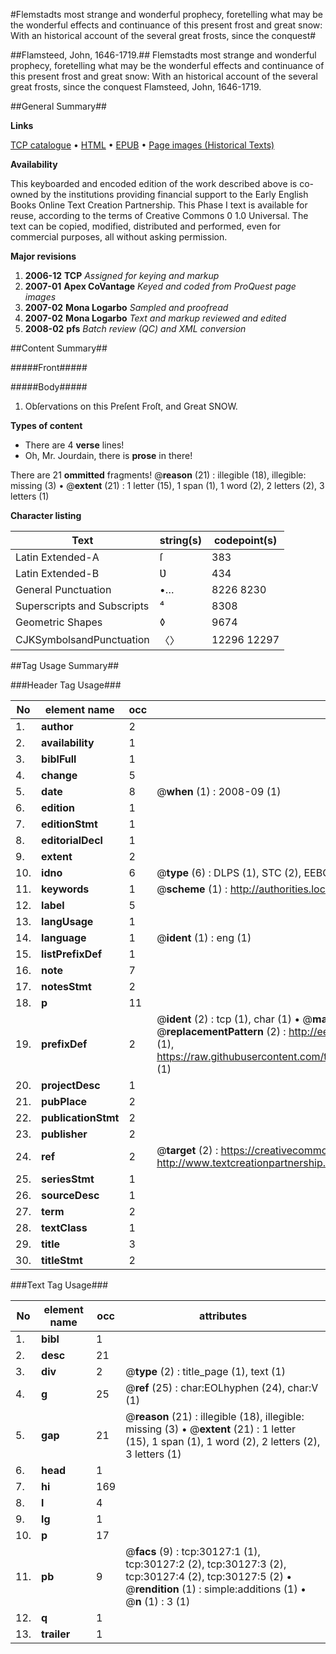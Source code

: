 #Flemstadts most strange and wonderful prophecy, foretelling what may be the wonderful effects and continuance of this present frost and great snow: With an historical account of the several great frosts, since the conquest#

##Flamsteed, John, 1646-1719.##
Flemstadts most strange and wonderful prophecy, foretelling what may be the wonderful effects and continuance of this present frost and great snow: With an historical account of the several great frosts, since the conquest
Flamsteed, John, 1646-1719.

##General Summary##

**Links**

[TCP catalogue](http://www.ota.ox.ac.uk/tcp/)  • 
[HTML](http://tei.it.ox.ac.uk/tcp/Texts-HTML/free/A39/A39643.html)  • 
[EPUB](http://tei.it.ox.ac.uk/tcp/Texts-EPUB/free/A39/A39643.epub) • 
[Page images (Historical Texts)](https://data.historicaltexts.jisc.ac.uk/view?pubId=eebo-99825740e&pageId=eebo-99825740e-30127-1)

**Availability**

This keyboarded and encoded edition of the
	       work described above is co-owned by the institutions
	       providing financial support to the Early English Books
	       Online Text Creation Partnership. This Phase I text is
	       available for reuse, according to the terms of Creative
	       Commons 0 1.0 Universal. The text can be copied,
	       modified, distributed and performed, even for
	       commercial purposes, all without asking permission.

**Major revisions**

1. __2006-12__ __TCP__ *Assigned for keying and markup*
1. __2007-01__ __Apex CoVantage__ *Keyed and coded from ProQuest page images*
1. __2007-02__ __Mona Logarbo__ *Sampled and proofread*
1. __2007-02__ __Mona Logarbo__ *Text and markup reviewed and edited*
1. __2008-02__ __pfs__ *Batch review (QC) and XML conversion*

##Content Summary##

#####Front#####

#####Body#####

1. Obſervations on this Preſent Froſt, and Great SNOW.

**Types of content**

  * There are 4 **verse** lines!
  * Oh, Mr. Jourdain, there is **prose** in there!

There are 21 **ommitted** fragments! 
 @__reason__ (21) : illegible (18), illegible: missing (3)  •  @__extent__ (21) : 1 letter (15), 1 span (1), 1 word (2), 2 letters (2), 3 letters (1)

**Character listing**


|Text|string(s)|codepoint(s)|
|---|---|---|
|Latin Extended-A|ſ|383|
|Latin Extended-B|Ʋ|434|
|General Punctuation|•…|8226 8230|
|Superscripts             and Subscripts|⁴|8308|
|Geometric Shapes|◊|9674|
|CJKSymbolsandPunctuation|〈〉|12296 12297|

##Tag Usage Summary##

###Header Tag Usage###

|No|element name|occ|attributes|
|---|---|---|---|
|1.|__author__|2||
|2.|__availability__|1||
|3.|__biblFull__|1||
|4.|__change__|5||
|5.|__date__|8| @__when__ (1) : 2008-09 (1)|
|6.|__edition__|1||
|7.|__editionStmt__|1||
|8.|__editorialDecl__|1||
|9.|__extent__|2||
|10.|__idno__|6| @__type__ (6) : DLPS (1), STC (2), EEBO-CITATION (1), PROQUEST (1), VID (1)|
|11.|__keywords__|1| @__scheme__ (1) : http://authorities.loc.gov/ (1)|
|12.|__label__|5||
|13.|__langUsage__|1||
|14.|__language__|1| @__ident__ (1) : eng (1)|
|15.|__listPrefixDef__|1||
|16.|__note__|7||
|17.|__notesStmt__|2||
|18.|__p__|11||
|19.|__prefixDef__|2| @__ident__ (2) : tcp (1), char (1)  •  @__matchPattern__ (2) : ([0-9\-]+):([0-9IVX]+) (1), (.+) (1)  •  @__replacementPattern__ (2) : http://eebo.chadwyck.com/downloadtiff?vid=$1&page=$2 (1), https://raw.githubusercontent.com/textcreationpartnership/Texts/master/tcpchars.xml#$1 (1)|
|20.|__projectDesc__|1||
|21.|__pubPlace__|2||
|22.|__publicationStmt__|2||
|23.|__publisher__|2||
|24.|__ref__|2| @__target__ (2) : https://creativecommons.org/publicdomain/zero/1.0/ (1), http://www.textcreationpartnership.org/docs/. (1)|
|25.|__seriesStmt__|1||
|26.|__sourceDesc__|1||
|27.|__term__|2||
|28.|__textClass__|1||
|29.|__title__|3||
|30.|__titleStmt__|2||


###Text Tag Usage###

|No|element name|occ|attributes|
|---|---|---|---|
|1.|__bibl__|1||
|2.|__desc__|21||
|3.|__div__|2| @__type__ (2) : title_page (1), text (1)|
|4.|__g__|25| @__ref__ (25) : char:EOLhyphen (24), char:V (1)|
|5.|__gap__|21| @__reason__ (21) : illegible (18), illegible: missing (3)  •  @__extent__ (21) : 1 letter (15), 1 span (1), 1 word (2), 2 letters (2), 3 letters (1)|
|6.|__head__|1||
|7.|__hi__|169||
|8.|__l__|4||
|9.|__lg__|1||
|10.|__p__|17||
|11.|__pb__|9| @__facs__ (9) : tcp:30127:1 (1), tcp:30127:2 (2), tcp:30127:3 (2), tcp:30127:4 (2), tcp:30127:5 (2)  •  @__rendition__ (1) : simple:additions (1)  •  @__n__ (1) : 3 (1)|
|12.|__q__|1||
|13.|__trailer__|1||
